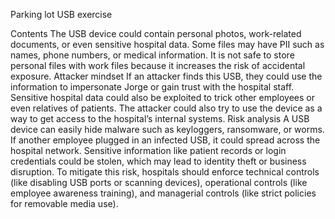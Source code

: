 Parking lot USB exercise


Contents
The USB device could contain personal photos, work-related documents, or even sensitive hospital data. Some files may have PII such as names, phone numbers, or medical information. It is not safe to store personal files with work files because it increases the risk of accidental exposure.
Attacker mindset
If an attacker finds this USB, they could use the information to impersonate Jorge or gain trust with the hospital staff. Sensitive hospital data could also be exploited to trick other employees or even relatives of patients. The attacker could also try to use the device as a way to get access to the hospital’s internal systems.
Risk analysis
A USB device can easily hide malware such as keyloggers, ransomware, or worms. If another employee plugged in an infected USB, it could spread across the hospital network. Sensitive information like patient records or login credentials could be stolen, which may lead to identity theft or business disruption. To mitigate this risk, hospitals should enforce technical controls (like disabling USB ports or scanning devices), operational controls (like employee awareness training), and managerial controls (like strict policies for removable media use).

